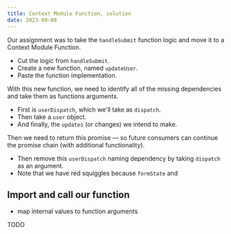 ```yaml
---
title: Context Module Function, solution
date: 2023-09-08
---
```


Our assignment was to take the `handleSubmit` function logic and move it to a Context Module Function.

- Cut the logic from `handleSubmit`.
- Create a new function, named `updateUser`.
- Paste the function implementation.

With this new function, we need to identify all of the missing dependencies and take them as functions arguments.

- First is `userDispatch`, which we'll take as `dispatch`.
- Then take a `user` object.
- And finally, the `updates` (or changes) we intend to make.

Then we need to return this promise — so future consumers can continue the promise chain (with additional functionality).

- Then remove this `userDispatch` naming dependency by taking `dispatch` as an argument.
- Note that we have red squiggles because `formState` and

## Import and call our function

- map internal values to function arguments

TODO
